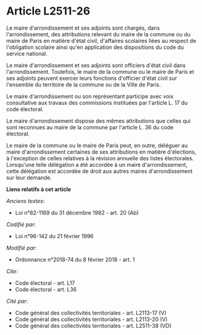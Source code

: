 # Article L2511-26

Le maire d'arrondissement et ses adjoints sont chargés, dans l'arrondissement, des attributions relevant du maire de la
commune ou du maire de Paris en matière d'état civil, d'affaires scolaires liées au respect de l'obligation scolaire ainsi
qu'en application des dispositions du code du service national.

Le maire d'arrondissement et ses adjoints sont officiers d'état civil dans l'arrondissement. Toutefois, le maire de la
commune ou le maire de Paris et ses adjoints peuvent exercer leurs fonctions d'officier d'état civil sur l'ensemble du
territoire de la commune ou de la Ville de Paris.

Le maire d'arrondissement ou son représentant participe avec voix consultative aux travaux des commissions instituées par
l'article L. 17 du code électoral.

Le maire d'arrondissement dispose des mêmes attributions que celles qui sont reconnues au maire de la commune par l'article
L. 36 du code électoral.

Le maire de la commune ou le maire de Paris peut, en outre, déléguer au maire d'arrondissement certaines de ses attributions
en matière d'élections, à l'exception de celles relatives à la révision annuelle des listes électorales. Lorsqu'une telle
délégation a été accordée à un maire d'arrondissement, cette délégation est accordée de droit aux autres maires
d'arrondissement sur leur demande.

**Liens relatifs à cet article**

_Anciens textes_:

  - Loi n°82-1169 du 31 décembre 1982 - art. 20 (Ab)

_Codifié par_:

  - Loi n°96-142 du 21 février 1996

_Modifié par_:

  - Ordonnance n°2018-74 du 8 février 2018 - art. 1

_Cite_:

  - Code électoral - art. L17
  - Code électoral - art. L36

_Cité par_:

  - Code général des collectivités territoriales - art. L2113-17 (V)
  - Code général des collectivités territoriales - art. L2113-20 (V)
  - Code général des collectivités territoriales - art. L2511-38 (VD)
